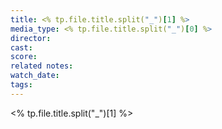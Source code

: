 ```yaml
---
title: <% tp.file.title.split("_")[1] %>
media_type: <% tp.file.title.split("_")[0] %>
director: 
cast: 
score: 
related notes: 
watch_date: 
tags:
---
```

<% tp.file.title.split("_")[1] %>